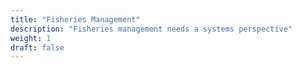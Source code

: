 ```yaml
---
title: "Fisheries Management"
description: "Fisheries management needs a systems perspective"
weight: 1
draft: false
---
```


